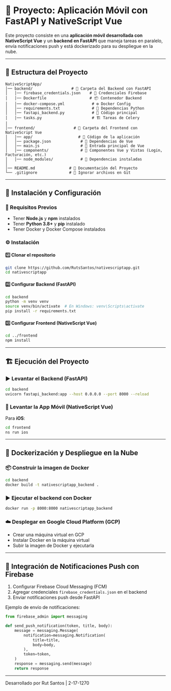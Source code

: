 # 📌 Proyecto: Aplicación Móvil con FastAPI y NativeScript Vue

Este proyecto consiste en una **aplicación móvil desarrollada con NativeScript Vue** y un **backend en FastAPI** que maneja tareas en paralelo, envía notificaciones push y está dockerizado para su despliegue en la nube.

---

## 📂 Estructura del Proyecto

```
NativeScriptApp/
│── backend/                 # 📂 Carpeta del Backend con FastAPI
│   │── firebase_credentials.json    # 🔑 Credenciales Firebase
│   │── Dockerfile                   # 📦 Contenedor Backend
│   │── docker-compose.yml            # ⚙️ Docker Config
│   │── requirements.txt              # 📜 Dependencias Python
│   │── fastapi_backend.py            # 🚀 Código principal
│   │── tasks.py                      # 🏗 Tareas de Celery
│
│── frontend/                 # 📂 Carpeta del Frontend con NativeScript Vue
│   │── app/                    # 📂 Código de la aplicación
│   │── package.json             # 📜 Dependencias de Vue
│   │── main.js                  # 🚀 Entrada principal de Vue
│   │── components/              # 📂 Componentes Vue y Vistas (Login, Facturación, etc.)
│   │── node_modules/            # 📂 Dependencias instaladas
│
│── README.md               # 📖 Documentación del Proyecto
└── .gitignore              # 📌 Ignorar archivos en Git
```

---

## 🚀 Instalación y Configuración

### 🔧 Requisitos Previos

- Tener **Node.js** y **npm** instalados
- Tener **Python 3.8+** y **pip** instalado
- Tener Docker y Docker Compose instalados

### ⚙️ Instalación

#### 1️⃣ Clonar el repositorio

```sh
git clone https://github.com/RutsSantos/nativescriptapp.git
cd nativescriptapp
```

#### 2️⃣ Configurar Backend (FastAPI)

```sh
cd backend
python -m venv venv
source venv/bin/activate  # En Windows: venv\Scripts\activate
pip install -r requirements.txt
```

#### 3️⃣ Configurar Frontend (NativeScript Vue)

```sh
cd ../frontend
npm install
```

---

## 🏗 Ejecución del Proyecto

### ▶️ Levantar el Backend (FastAPI)

```sh
cd backend
uvicorn fastapi_backend:app --host 0.0.0.0 --port 8000 --reload
```

### 📱 Levantar la App Móvil (NativeScript Vue)

Para **iOS**:

```sh
cd frontend
ns run ios
```
---

## 📡 Dockerización y Despliegue en la Nube

### 📦 Construir la imagen de Docker

```sh
cd backend
docker build -t nativescriptapp_backend .
```

### ▶️ Ejecutar el backend con Docker

```sh
docker run -p 8000:8000 nativescriptapp_backend
```

### ☁️ Desplegar en Google Cloud Platform (GCP)

- Crear una máquina virtual en GCP
- Instalar Docker en la máquina virtual
- Subir la imagen de Docker y ejecutarla

---

## 🔔 Integración de Notificaciones Push con Firebase

1. Configurar Firebase Cloud Messaging (FCM)
2. Agregar credenciales `firebase_credentials.json` en el backend
3. Enviar notificaciones push desde FastAPI

Ejemplo de envío de notificaciones:

```python
from firebase_admin import messaging

def send_push_notification(token, title, body):
    message = messaging.Message(
        notification=messaging.Notification(
            title=title,
            body=body,
        ),
        token=token,
    )
    response = messaging.send(message)
    return response
```

---

Desarrollado por Rut Santos | 2-17-1270
